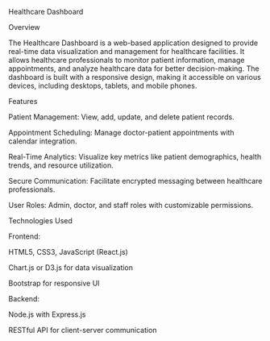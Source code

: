 Healthcare Dashboard

Overview

The Healthcare Dashboard is a web-based application designed to provide real-time data visualization and management for healthcare facilities. It allows healthcare professionals to monitor patient information, manage appointments, and analyze healthcare data for better decision-making. The dashboard is built with a responsive design, making it accessible on various devices, including desktops, tablets, and mobile phones.

Features

Patient Management: View, add, update, and delete patient records.

Appointment Scheduling: Manage doctor-patient appointments with calendar integration.

Real-Time Analytics: Visualize key metrics like patient demographics, health trends, and resource utilization.

Secure Communication: Facilitate encrypted messaging between healthcare professionals.

User Roles: Admin, doctor, and staff roles with customizable permissions.

Technologies Used

Frontend:

HTML5, CSS3, JavaScript (React.js)

Chart.js or D3.js for data visualization

Bootstrap for responsive UI

Backend:

Node.js with Express.js

RESTful API for client-server communication

